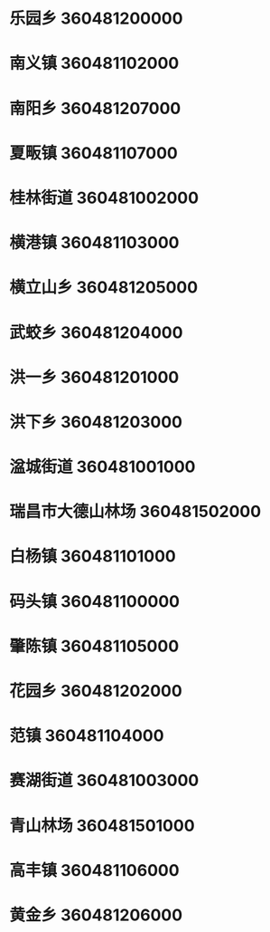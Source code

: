 # 乐园乡 360481200000
# 南义镇 360481102000
# 南阳乡 360481207000
# 夏畈镇 360481107000
# 桂林街道 360481002000
# 横港镇 360481103000
# 横立山乡 360481205000
# 武蛟乡 360481204000
# 洪一乡 360481201000
# 洪下乡 360481203000
# 湓城街道 360481001000
# 瑞昌市大德山林场 360481502000
# 白杨镇 360481101000
# 码头镇 360481100000
# 肇陈镇 360481105000
# 花园乡 360481202000
# 范镇 360481104000
# 赛湖街道 360481003000
# 青山林场 360481501000
# 高丰镇 360481106000
# 黄金乡 360481206000
